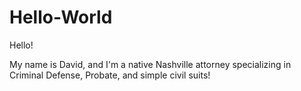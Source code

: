 # Hello-World

Hello! 

My name is David, and I'm a native Nashville attorney specializing in Criminal Defense, Probate, and simple civil suits!
